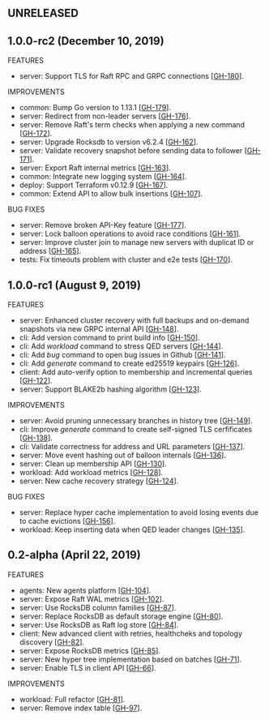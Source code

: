## UNRELEASED

## 1.0.0-rc2 (December 10, 2019)

FEATURES

* server: Support TLS for Raft RPC and GRPC connections [[GH-180](https://github.com/BBVA/qed/pull/180)].

IMPROVEMENTS

* common: Bump Go version to 1.13.1 [[GH-179](https://github.com/BBVA/qed/pull/179)].
* server: Redirect from non-leader servers [[GH-176](https://github.com/BBVA/qed/pull/176)].
* server: Remove Raft's term checks when applying a new command [[GH-172](https://github.com/BBVA/qed/pull/172)].
* server: Upgrade Rocksdb to version v6.2.4 [[GH-162](https://github.com/BBVA/qed/pull/162)].
* server: Validate recovery snapshot before sending data to follower [[GH-171](https://github.com/BBVA/qed/pull/171)].
* server: Export Raft internal metrics [[GH-163](https://github.com/BBVA/qed/pull/163)].
* common: Integrate new logging system [[GH-164](https://github.com/BBVA/qed/pull/164)].
* deploy: Support Terraform v0.12.9 [[GH-167](https://github.com/BBVA/qed/pull/167)].
* common: Extend API to allow bulk insertions [[GH-107](https://github.com/BBVA/qed/pull/107)].

BUG FIXES

* server: Remove broken API-Key feature [[GH-177](https://github.com/BBVA/qed/pull/177)].
* server: Lock balloon operations to avoid race conditions [[GH-161](https://github.com/BBVA/qed/pull/161)].
* server: Improve cluster join to manage new servers with duplicat ID or address [[GH-165](https://github.com/BBVA/qed/pull/165)].
* tests: Fix timeouts problem with cluster and e2e tests [[GH-170](https://github.com/BBVA/qed/pull/170)].

## 1.0.0-rc1 (August 9, 2019)

FEATURES

* server: Enhanced cluster recovery with full backups and on-demand snapshots via new GRPC internal API [[GH-148](https://github.com/BBVA/qed/pull/148)].
* cli: Add version command to print build info [[GH-150](https://github.com/BBVA/qed/pull/150)].
* cli: Add *workload* command to stress QED servers [[GH-144](https://github.com/BBVA/qed/pull/144)].
* cli: Add *bug* command to open bug issues in Github [[GH-141](https://github.com/BBVA/qed/pull/141)].
* cli: Add *generate* command to create ed25519 keypairs [[GH-126](https://github.com/BBVA/qed/pull/126)].
* client: Add auto-verify option to membership and incremental queries [[GH-122](https://github.com/BBVA/qed/pull/122)].
* server: Support BLAKE2b hashing algorithm [[GH-123](https://github.com/BBVA/qed/pull/123)].

IMPROVEMENTS

* server: Avoid pruning unnecessary branches in history tree [[GH-149](https://github.com/BBVA/qed/pull/149)].
* cli: Improve *generate* command to create self-signed TLS cerfificates [[GH-138](https://github.com/BBVA/qed/pull/138)].
* cli: Validate correctness for address and URL parameters [[GH-137](https://github.com/BBVA/qed/pull/137)].
* server: Move event hashing out of balloon internals [[GH-136](https://github.com/BBVA/qed/pull/136)].
* server: Clean up membership API [[GH-130](https://github.com/BBVA/qed/pull/130)].
* workload: Add workload metrics [[GH-128](https://github.com/BBVA/qed/pull/128)].
* server: New cache recovery strategy [[GH-124](https://github.com/BBVA/qed/pull/124)].

BUG FIXES

* server: Replace hyper cache implementation to avoid losing events due to cache evictions [[GH-156](https://github.com/BBVA/qed/pull/156)].
* workload: Keep inserting data when QED leader changes [[GH-135](https://github.com/BBVA/qed/pull/135)].

## 0.2-alpha (April 22, 2019)

FEATURES

* agents: New agents platform [[GH-104](https://github.com/BBVA/qed/pull/104)].
* server: Expose Raft WAL metrics [[GH-102](https://github.com/BBVA/qed/pull/102)].
* server: Use RocksDB column families [[GH-87](https://github.com/BBVA/qed/pull/87)].
* server: Replace RocksDB as default storage engine [[GH-80](https://github.com/BBVA/qed/pull/80)].
* server: Use RocksDB as Raft log store [[GH-84](https://github.com/BBVA/qed/pull/84)].
* client: New advanced client with retries, healthcheks and topology discovery [[GH-82](https://github.com/BBVA/qed/pull/82)].
* server: Expose RocksDB metrics [[GH-85](https://github.com/BBVA/qed/pull/85)].
* server: New hyper tree implementation based on batches [[GH-71](https://github.com/BBVA/qed/pull/71)].
* server: Enable TLS in client API [[GH-66](https://github.com/BBVA/qed/pull/66)].

IMPROVEMENTS

* workload: Full refactor [[GH-81](https://github.com/BBVA/qed/pull/81)].
* server: Remove index table [[GH-97](https://github.com/BBVA/qed/pull/97)].

